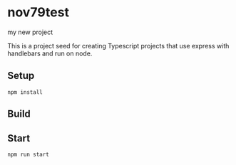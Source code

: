 # nov79test

my new project

This is a project seed for creating Typescript projects that use express with handlebars and run on node.

## Setup

`npm install`

## Build



## Start

`npm run start`


